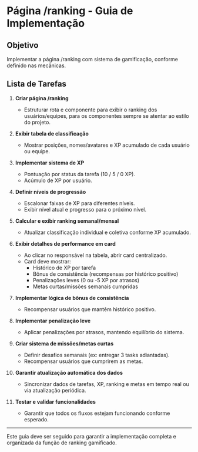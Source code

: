 # Página /ranking - Guia de Implementação

## Objetivo
Implementar a página /ranking com sistema de gamificação, conforme definido nas mecânicas.

## Lista de Tarefas

1. **Criar página /ranking**
   - Estruturar rota e componente para exibir o ranking dos usuários/equipes, para os componentes sempre se atentar ao estilo do projeto.

2. **Exibir tabela de classificação**
   - Mostrar posições, nomes/avatares e XP acumulado de cada usuário ou equipe.

3. **Implementar sistema de XP**
   - Pontuação por status da tarefa (10 / 5 / 0 XP).
   - Acúmulo de XP por usuário.

4. **Definir níveis de progressão**
   - Escalonar faixas de XP para diferentes níveis.
   - Exibir nível atual e progresso para o próximo nível.

5. **Calcular e exibir ranking semanal/mensal**
   - Atualizar classificação individual e coletiva conforme XP acumulado.

6. **Exibir detalhes de performance em card**
   - Ao clicar no responsável na tabela, abrir card centralizado.
   - Card deve mostrar:
     - Histórico de XP por tarefa
     - Bônus de consistência (recompensas por histórico positivo)
     - Penalizações leves (0 ou -5 XP por atrasos)
     - Metas curtas/missões semanais cumpridas

7. **Implementar lógica de bônus de consistência**
   - Recompensar usuários que mantêm histórico positivo.

8. **Implementar penalização leve**
   - Aplicar penalizações por atrasos, mantendo equilíbrio do sistema.

9. **Criar sistema de missões/metas curtas**
   - Definir desafios semanais (ex: entregar 3 tasks adiantadas).
   - Recompensar usuários que cumprirem as metas.

10. **Garantir atualização automática dos dados**
    - Sincronizar dados de tarefas, XP, ranking e metas em tempo real ou via atualização periódica.

11. **Testar e validar funcionalidades**
    - Garantir que todos os fluxos estejam funcionando conforme esperado.

---

Este guia deve ser seguido para garantir a implementação completa e organizada da função de ranking gamificado.